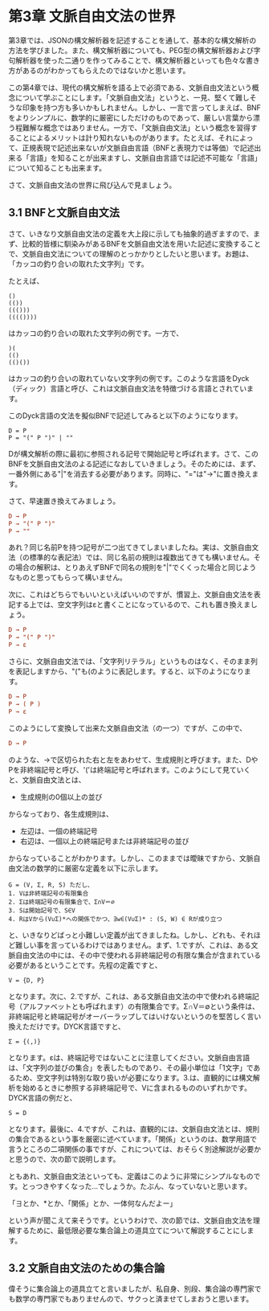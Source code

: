 # 第3章 文脈自由文法の世界

第3章では、JSONの構文解析器を記述することを通して、基本的な構文解析の方法を学びました。また、構文解析器についても、PEG型の構文解析器および字句解析器を使った二通りを作ってみることで、構文解析器といっても色々な書き方があるのがわかってもらえたのではないかと思います。

この第4章では、現代の構文解析を語る上で必須である、文脈自由文法という概念について学ぶことにします。「文脈自由文法」というと、一見、堅くて難しそうな印象を持つ方も多いかもしれません。しかし、一言で言ってしまえば、BNFをよりシンプルに、数学的に厳密にしただけのものであって、厳しい言葉から漂う程難解な概念ではありません。一方で、「文脈自由文法」という概念を習得することによるメリットは計り知れないものがあります。たとえば、それによって、正規表現で記述出来ないが文脈自由言語（BNFと表現力では等価）で記述出来る「言語」を知ることが出来ますし、文脈自由言語では記述不可能な「言語」について知ることも出来ます。

さて、文脈自由文法の世界に飛び込んで見ましょう。

## 3.1 BNFと文脈自由文法

さて、いきなり文脈自由文法の定義を大上段に示しても抽象的過ぎますので、まず、比較的皆様に馴染みがあるBNFを文脈自由文法を用いた記述に変換することで、文脈自由文法についての理解のとっかかりとしたいと思います。お題は、「カッコの釣り合いの取れた文字列」です。

たとえば、

```
()
(())
((()))
(((())))
```

はカッコの釣り合いの取れた文字列の例です。一方で、

```
)(
(()
(()())
```

はカッコの釣り合いの取れていない文字列の例です。このような言語をDyck（ディック）言語と呼び、これは文脈自由文法を特徴づける言語とされています。

このDyck言語の文法を擬似BNFで記述してみると以下のようになります。

```bnf
D = P
P = "(" P ")" | ""
```

Dが構文解析の際に最初に参照される記号で開始記号と呼ばれます。さて、このBNFを文脈自由文法のよる記述になおしていきましょう。そのためには、まず、一番外側にある"|"を消去する必要があります。同時に、"="は"→"に置き換えます。

さて、早速置き換えてみましょう。

```cfg
D → P
P → "(" P ")"
P → ""
```

あれ？同じ名前Pを持つ記号が二つ出てきてしまいましたね。実は、文脈自由文法（の標準的な表記法）では、同じ名前の規則は複数出てきても構いません。その場合の解釈は、とりあえずBNFで同名の規則を"|"でくくった場合と同じようなものと思ってもらって構いません。

次に、これはどちらでもいいといえばいいのですが、慣習上、文脈自由文法を表記する上では、空文字列はεと書くことになっているので、これも置き換えましょう。

```cfg
D → P
P → "(" P ")"
P → ε
```

さらに、文脈自由文法では、「文字列リテラル」というものはなく、そのまま列を表記しますから、"("も(のように表記します。すると、以下のようになります。

```cfg
D → P
P → ( P )
P → ε
```

このようにして変換して出来た文脈自由文法（の一つ）ですが、この中で、

```cfg
D → P
```

のような、→で区切られた右と左をあわせて、生成規則と呼びます。また、DやPを非終端記号と呼び、'('は終端記号と呼ばれます。このようにして見ていくと、文脈自由文法とは、

- 生成規則の0個以上の並び

からなっており、各生成規則は、

- 左辺は、一個の終端記号
- 右辺は、一個以上の終端記号または非終端記号の並び

からなっていることがわかります。しかし、このままでは曖昧ですから、文脈自由文法の数学的に厳密な定義を以下に示します。

```
G = (V, Σ, R, S) ただし、
1. Vは非終端記号の有限集合
2. Σは終端記号の有限集合で、Σ∩V＝∅
3. Sは開始記号で、S∈V
4. RはVから(V∪Σ)*への関係でかつ、∃w∈(V∪Σ)* : (S, W) ∈ Rが成り立つ
```

と、いきなりどばっと小難しい定義が出てきましたね。しかし、どれも、それほど難しい事を言っているわけではありません。まず、1.ですが、これは、ある文脈自由文法の中には、その中で使われる非終端記号の有限な集合が含まれている必要があるということです。先程の定義ですと、

```
V = {D, P}
```

となります。次に、2.ですが、これは、ある文脈自由文法の中で使われる終端記号（アルファベットとも呼ばれます）の有限集合です。Σ∩V＝∅という条件は、非終端記号と終端記号がオーバーラップしてはいけないというのを堅苦しく言い換えただけです。DYCK言語ですと、

```
Σ = {(,)}
```

となります。εは、終端記号ではないことに注意してください。文脈自由言語は、「文字列の並びの集合」を表したものであり、その最小単位は「1文字」であるため、空文字列は特別な取り扱いが必要になります。3.は、直観的には構文解析を始めるときに参照する非終端記号で、Vに含まれるもののいずれかです。DYCK言語の例だと、

```
S = D
```

となります。最後に、4.ですが、これは、直観的には、文脈自由文法とは、規則の集合であるという事を厳密に述べています。「関係」というのは、数学用語で言うところの二項関係の事ですが、これについては、おそらく別途解説が必要かと思うので、次の節で説明します。

ともあれ、文脈自由文法といっても、定義はこのように非常にシンプルなものです。とっつきやすくなった…でしょうか。たぶん、なっていないと思います。

「∃とか、*とか、「関係」とか、一体何なんだよー」

という声が聞こえて来そうです。というわけで、次の節では、文脈自由文法を理解するために、最低限必要な集合論上の道具立てについて解説することにします。

## 3.2 文脈自由文法のための集合論

偉そうに集合論上の道具立てと言いましたが、私自身、別段、集合論の専門家でも数学の専門家でもありませんので、サクっと済ませてしまおうと思います。